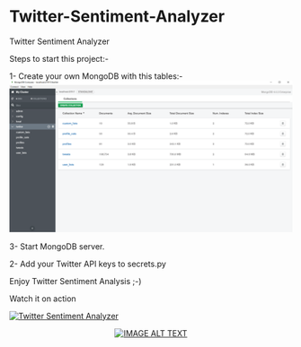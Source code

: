 # Twitter-Sentiment-Analyzer
Twitter Sentiment Analyzer

Steps to start this project:-

1- Create your own MongoDB with this tables:-
<img src="MongoDB-Config.png" />

3- Start MongoDB server.

2- Add your Twitter API keys to secrets.py

Enjoy Twitter Sentiment Analysis ;-)

Watch it on action

[![Twitter Sentiment Analyzer](http://img.youtube.com/vi/bGUw8hCrGLk/0.jpg)](https://www.youtube.com/watch?v=bGUw8hCrGLk "Twitter Sentiment Analyzer")


<div align="center">
  <a href="https://www.youtube.com/watch?v=bGUw8hCrGLk"><img src="https://img.youtube.com/vi/bGUw8hCrGLk/0.jpg" alt="IMAGE ALT TEXT"></a>
</div>
